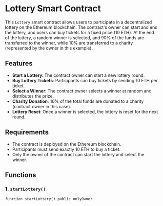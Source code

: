 # Lottery Smart Contract

This `Lottery` smart contract allows users to participate in a decentralized lottery on the Ethereum blockchain. The contract's owner can start and end the lottery, and users can buy tickets for a fixed price (10 ETH). At the end of the lottery, a random winner is selected, and 90% of the funds are transferred to the winner, while 10% are transferred to a charity (represented by the owner in this example).

## Features

- **Start a Lottery**: The contract owner can start a new lottery round.
- **Buy Lottery Tickets**: Participants can buy tickets by sending 10 ETH per ticket.
- **Select a Winner**: The contract owner selects a winner at random and distributes the prize.
- **Charity Donation**: 10% of the total funds are donated to a charity (contract owner in this case).
- **Lottery Reset**: Once a winner is selected, the lottery is reset for the next round.

## Requirements

- The contract is deployed on the Ethereum blockchain.
- Participants must send exactly 10 ETH to buy a ticket.
- Only the owner of the contract can start the lottery and select the winner.

## Functions

### 1. `startLottery()`

```solidity
function startLottery() public onlyOwner
